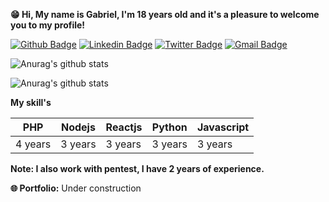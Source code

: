 **😁 Hi, My name is Gabriel, I'm 18 years old and it's a pleasure to welcome you to my profile!**

[![Github Badge](https://img.shields.io/badge/-Github-000?style=flat-square&logo=Github&logoColor=white&link=https://github.com/Faintzy)](https://github.com/Faintzy)
[![Linkedin Badge](https://img.shields.io/badge/-LinkedIn-blue?style=flat-square&logo=Linkedin&logoColor=white&link=https://www.linkedin.com/in/sudogabriel/)](https://www.linkedin.com/in/sudogabriel/)
[![Twitter Badge](https://img.shields.io/badge/-Twitter-1ca0f1?style=flat-square&labelColor=1ca0f1&logo=twitter&logoColor=white&link=https://twitter.com/xxFerrier)](https://twitter.com/xxFerrier)
[![Gmail Badge](https://img.shields.io/badge/-gabrielmrts@yahoo.com-c14438?style=flat-square&logo=Gmail&logoColor=white&link=mailto:gabrielmrts@yahoo.com)](mailto:gabrielmrts@yahoo.com)



![Anurag's github stats](https://github-readme-stats.vercel.app/api?username=faintzy&theme=radical&show_icons=true)

![Anurag's github stats](https://github-readme-stats.vercel.app/api/top-langs/?username=Faintzy&layout=compact&theme=radical)

**My skill's**

|  PHP   | Nodejs | Reactjs | Python | Javascript |
|--------|--------|---------|--------|------------|
| 4 years| 3 years|  3 years| 3 years|   3 years  |

**Note: I also work with pentest, I have 2 years of experience.**

**🌐 Portfolio:** Under construction
